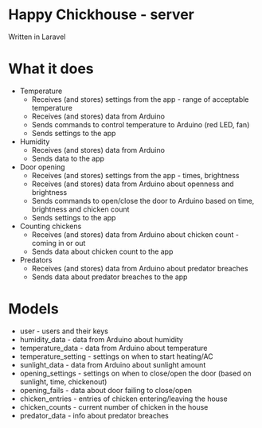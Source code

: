 # Happy Chickhouse - server
Written in Laravel

# What it does
- Temperature
    - Receives (and stores) settings from the app - range of acceptable temperature
    - Receives (and stores) data from Arduino
    - Sends commands to control temperature to Arduino (red LED, fan)
    - Sends settings to the app
- Humidity
    - Receives (and stores) data from Arduino
    - Sends data to the app
- Door opening
    - Receives (and stores) settings from the app - times, brightness
    - Receives (and stores) data from Arduino about openness and brightness
    - Sends commands to open/close the door to Arduino based on time, brightness and chicken count
    - Sends settings to the app
- Counting chickens
    - Receives (and stores) data from Arduino about chicken count - coming in or out
    - Sends data about chicken count to the app
- Predators
    - Receives (and stores) data from Arduino about predator breaches
    - Sends data about predator breaches to the app
    
# Models
- user - users and their keys
- humidity_data - data from Arduino about humidity
- temperature_data - data from Arduino about temperature
- temperature_setting - settings on when to start heating/AC
- sunlight_data - data from Arduino about sunlight amount
- opening_settings - settings on when to close/open the door (based on sunlight, time, chickenout)
- opening_fails - data about door failing to close/open
- chicken_entries - entries of chicken entering/leaving the house
- chicken_counts - current number of chicken in the house
- predator_data - info about predator breaches